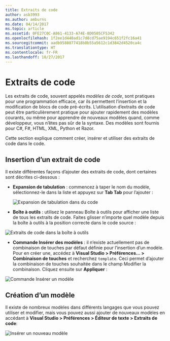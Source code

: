 ```yaml
---
title: Extraits de code
author: asb3993
ms.author: amburns
ms.date: 04/14/2017
ms.topic: article
ms.assetid: 0FE27C0C-A861-4133-A74E-8D0505CF5342
ms.openlocfilehash: 1f2ee1d440ad1c7d8cd75ae9194c651f2fc16a41
ms.sourcegitcommit: aadb9588877418b8b55a5612c1d3842d4520ca4c
ms.translationtype: HT
ms.contentlocale: fr-FR
ms.lasthandoff: 10/27/2017
---
```

# <a name="code-snippets"></a>Extraits de code 

Les extraits de code, souvent appelés _modèles de code_, sont pratiques pour une programmation efficace, car ils permettent l’insertion et la modification de blocs de code pré-écrits. L’utilisation d’extraits de code peut être particulièrement pratique pour ajouter rapidement des modèles courants, ou même pour apprendre de nouveaux modèles quand, comme développeur, vous n’êtes pas sûr de la syntaxe. Des modèles sont fournis pour C#, F#, HTML, XML, Python et Razor.

Cette section explique comment créer, insérer et utiliser des extraits de code dans le code.

## <a name="inserting-a-snippet"></a>Insertion d’un extrait de code

Il existe différentes façons d’ajouter des extraits de code, dont certaines sont décrites ci-dessous :
 
* **Expansion de tabulation** : commencez à taper le nom du modèle, sélectionnez-le dans la liste et appuyez sur **Tab Tab** pour l’ajouter :
 
  ![Expansion de tabulation dans du code](media/source-editor-image13.png)

* **Boîte à outils** : utilisez le panneau Boîte à outils pour afficher une liste de tous les extraits de code. Faites glisser n’importe quel modèle depuis la boîte à outils à la position correcte dans le code source :

 ![Extraits de code dans la boîte à outils](media/source-editor-image14.png)

* **Commande Insérer des modèles** : il n’existe actuellement pas de combinaison de touches par défaut définie pour l’insertion d’un modèle. Pour en créer une, accédez à **Visual Studio > Préférences... > Combinaison de touches** et recherchez `template`. Ceci permet d’ajouter la combinaison de touches souhaitée dans le champ Modifier la combinaison. Cliquez ensuite sur **Appliquer** :

 ![Commande Insérer un modèle](media/source-editor-image15.png)

## <a name="creating-a-new-template"></a>Création d’un modèle

Il existe de nombreux modèles dans différents langages que vous pouvez utiliser et modifier, mais vous pouvez aussi ajouter de nouveaux modèles en accédant à **Visual Studio > Préférences > Éditeur de texte > Extraits de code**:

![Insérer un nouveau modèle](media/source-editor-image12.png)
